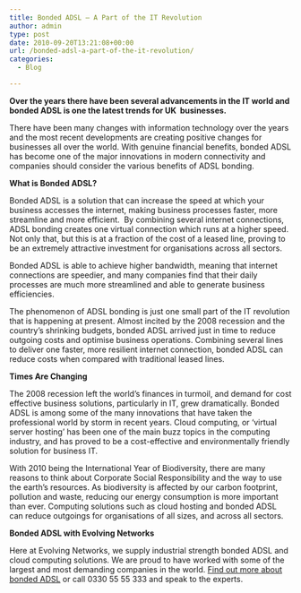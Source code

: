 ```yaml
---
title: Bonded ADSL – A Part of the IT Revolution
author: admin
type: post
date: 2010-09-20T13:21:08+00:00
url: /bonded-adsl-a-part-of-the-it-revolution/
categories:
  - Blog

---
```

**Over the years there have been several advancements in the IT world and bonded ADSL is one the latest trends for UK  businesses.** 

There have been many changes with information technology over the years and the most recent developments are creating positive changes for businesses all over the world. With genuine financial benefits, bonded ADSL has become one of the major innovations in modern connectivity and companies should consider the various benefits of ADSL bonding.

**What is Bonded ADSL?** 

Bonded ADSL is a solution that can increase the speed at which your business accesses the internet, making business processes faster, more streamline and more efficient.  By combining several internet connections, ADSL bonding creates one virtual connection which runs at a higher speed. Not only that, but this is at a fraction of the cost of a leased line, proving to be an extremely attractive investment for organisations across all sectors.

Bonded ADSL is able to achieve higher bandwidth, meaning that internet connections are speedier, and many companies find that their daily processes are much more streamlined and able to generate business efficiencies.

The phenomenon of ADSL bonding is just one small part of the IT revolution that is happening at present. Almost incited by the 2008 recession and the country’s shrinking budgets, bonded ADSL arrived just in time to reduce outgoing costs and optimise business operations. Combining several lines to deliver one faster, more resilient internet connection, bonded ADSL can reduce costs when compared with traditional leased lines.

**Times Are Changing**

The 2008 recession left the world’s finances in turmoil, and demand for cost effective business solutions, particularly in IT, grew dramatically. Bonded ADSL is among some of the many innovations that have taken the professional world by storm in recent years. Cloud computing, or ‘virtual server hosting’ has been one of the main buzz topics in the computing industry, and has proved to be a cost-effective and environmentally friendly solution for business IT.

With 2010 being the International Year of Biodiversity, there are many reasons to think about Corporate Social Responsibility and the way to use the earth’s resources. As biodiversity is affected by our carbon footprint, pollution and waste, reducing our energy consumption is more important than ever. Computing solutions such as cloud hosting and bonded ADSL can reduce outgoings for organisations of all sizes, and across all sectors.

**Bonded ADSL with Evolving Networks**

Here at Evolving Networks, we supply industrial strength bonded ADSL and cloud computing solutions. We are proud to have worked with some of the largest and most demanding companies in the world. [Find out more about bonded ADSL][1] or call 0330 55 55 333 and speak to the experts.

 [1]: /contact-us/ "Contact Evolving Networks - The Bonded ADSL Experts"